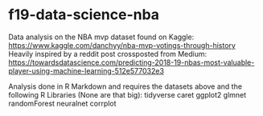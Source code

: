 # f19-data-science-nba

Data analysis on the NBA mvp dataset found on Kaggle: https://www.kaggle.com/danchyy/nba-mvp-votings-through-history
Heavily inspired by a reddit post crossposted from Medium: https://towardsdatascience.com/predicting-2018-19-nbas-most-valuable-player-using-machine-learning-512e577032e3

Analysis done in R Markdown and requires the datasets above and the following R Libraries (None are that big):
tidyverse
caret
ggplot2
glmnet
randomForest
neuralnet
corrplot
